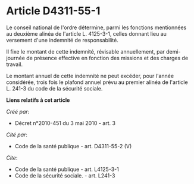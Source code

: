 # Article D4311-55-1

Le conseil national de l'ordre détermine, parmi les fonctions mentionnées au deuxième alinéa de l'article L. 4125-3-1, celles
donnant lieu au versement d'une indemnité de responsabilité. 

Il fixe le montant de cette indemnité, révisable annuellement, par demi-journée de présence effective en fonction des
missions et des charges de travail. 

Le montant annuel de cette indemnité ne peut excéder, pour l'année considérée, trois fois le plafond annuel prévu au premier
alinéa de l'article L. 241-3 du code de la sécurité sociale.

**Liens relatifs à cet article**

_Créé par_:

  - Décret n°2010-451 du 3 mai 2010 - art. 3

_Cité par_:

  - Code de la santé publique - art. D4311-55-2 (V)

_Cite_:

  - Code de la santé publique - art. L4125-3-1
  - Code de la sécurité sociale. - art. L241-3
